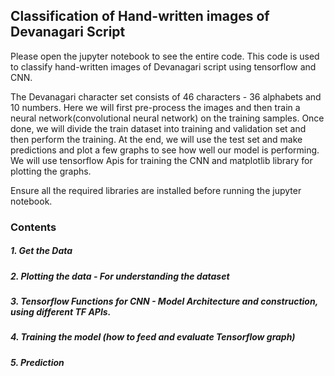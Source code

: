 ## Classification of Hand-written images of Devanagari Script

Please open the jupyter notebook to see the entire code. This code is used to classify hand-written images of Devanagari script using tensorflow and CNN.

The Devanagari character set consists of 46 characters - 36 alphabets and 10 numbers. Here we will first pre-process the images and then train a neural network(convolutional neural network) on the training samples. Once done, we will divide the train  dataset into training and validation set and then perform the training. At the end, we will use the test set and make predictions and plot a few graphs to see how well our model is performing. We will use tensorflow Apis for training the CNN and matplotlib library for plotting the graphs.

Ensure all the required libraries are installed before running the jupyter notebook.

### Contents
##### 1. Get the Data
##### 2. Plotting the data - For understanding the dataset
##### 3. Tensorflow Functions for CNN - Model Architecture and construction, using different TF APIs.
##### 4. Training the model (how to feed and evaluate Tensorflow graph)
##### 5. Prediction
